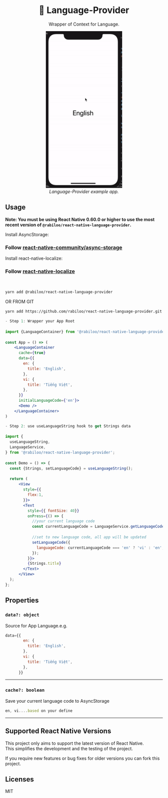 <h1 align="center">
  🚩 Language-Provider
</h1>

<div align="center">

Wrapper of Context for Language.

</div>

<p align="center" >
  <kbd>
    <img src="docs/assets/language_demo.gif" style="height:500px" title="Language Demo" float="center">
  </kbd>
  <br>
  <em>Language-Provider example app.</em>
</p>

## Usage

**Note: You must be using React Native 0.60.0 or higher to use the most recent version of `@rabiloo/react-native-language-provider`.**

Install AsyncStorage:
### Follow [react-native-community/async-storage](https://github.com/react-native-community/async-storage)
Install react-native-localize:
### Follow [react-native-localize](https://github.com/react-native-community/react-native-localize)
<br>

```bash
yarn add @rabiloo/react-native-language-provider
```
OR FROM GIT
```bash
yarn add https://github.com/rabiloo/react-native-language-provider.git
```

```jsx
- Step 1: Wrapper your App Root 

import {LanguageContainer} from '@rabiloo/react-native-language-provider';

const App = () => (
    <LanguageContainer
      cache={true}
      data={{
        en: {
          title: 'English',
        },
        vi: {
          title: 'Tiếng Việt',
        },
      }}
      initialLanguageCode={'en'}>
      <Demo />
    </LanguageContainer>
)
```

```jsx
- Step 2: use useLanguageString hook to get Strings data

import {
  useLanguageString,
  LanguageService,
} from '@rabiloo/react-native-language-provider';

const Demo = () => {
  const {Strings, setLanguageCode} = useLanguageString();

  return (
      <View
        style={{
          flex:1,
        }}>
        <Text
          style={{ fontSize: 40}}
          onPress={() => {
            //your current language code
            const currentLanguageCode = LanguageService.getLanguageCode();
            
            //set to new language code, all app will be updated
            setLanguageCode({
              languageCode: currentLanguageCode === 'en' ? 'vi' : 'en',
            });
          }}>
          {Strings.title}
        </Text>
      </View>
  );
};

```
## Properties

### `data?: object`

Source for App Language.e.g. 
```js
data={{
        en: {
          title: 'English',
        },
        vi: {
          title: 'Tiếng Việt',
        },
      }}
```    
---
### `cache?: boolean`
Save your current language code to AsyncStorage
```js
en, vi....based on your define
```  
---
## Supported React Native Versions

This project only aims to support the latest version of React Native.\
This simplifies the development and the testing of the project.

If you require new features or bug fixes for older versions you can fork this project.


## Licenses
MIT
